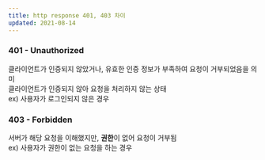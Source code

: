```yaml
---
title: http response 401, 403 차이
updated: 2021-08-14
---
```


### 401 - Unauthorized

클라이언트가 인증되지 않았거나, 유효한 인증 정보가 부족하여 요청이 거부되었음을 의미 <br/>
클라이언트가 인증되지 않아 요청을 처리하지 않는 상태<br/>
ex) 사용자가 로그인되지 않은 경우

### 403 - Forbidden

서버가 해당 요청을 이해했지만, **권한**이 없어 요청이 거부됨 <br/>
ex) 사용자가 권한이 없는 요청을 하는 경우
